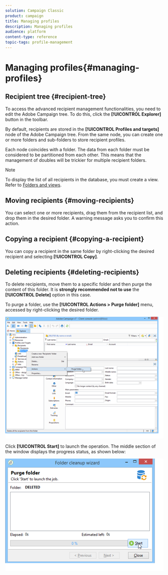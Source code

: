```yaml
---
solution: Campaign Classic
product: campaign
title: Managing profiles
description: Managing profiles
audience: platform
content-type: reference
topic-tags: profile-management
---
```


# Managing profiles{#managing-profiles}

## Recipient tree {#recipient-tree}

To access the advanced recipient management functionalities, you need to edit the Adobe Campaign tree. To do this, click the **[!UICONTROL Explorer]** button in the toolbar.

By default, recipients are stored in the **[!UICONTROL Profiles and targets]** node of the Adobe Campaign tree. From the same node, you can create one or more folders and sub-folders to store recipient profiles.

Each node coincides with a folder. The data from each folder must be considered to be partitioned from each other. This means that the management of doubles will be trickier for multiple recipient folders.

>[!NOTE]
>
>To display the list of all recipients in the database, you must create a view. Refer to [Folders and views](../../platform/using/access-management.md#folders-and-views).

## Moving recipients {#moving-recipients}

You can select one or more recipients, drag them from the recipient list, and drop them in the desired folder. A warning message asks you to confirm this action.

## Copying a recipient {#copying-a-recipient}

You can copy a recipient in the same folder by right-clicking the desired recipient and selecting **[!UICONTROL Copy]**.

## Deleting recipients {#deleting-recipients}

To delete recipients, move them to a specific folder and then purge the content of this folder. It is **strongly recommended not to use** the **[!UICONTROL Delete]** option in this case.

To purge a folder, use the **[!UICONTROL Actions > Purge folder]** menu, accessed by right-clicking the desired folder.

![](assets/s_ncs_user_purge_folder.png)

Click **[!UICONTROL Start]** to launch the operation. The middle section of the window displays the progress status, as shown below:

![](assets/s_ncs_user_purge_folder_start.png)

